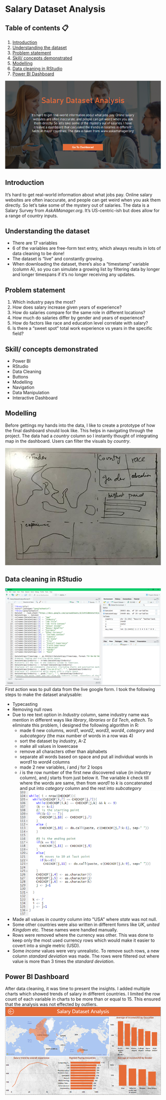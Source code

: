 # Salary Dataset Analysis
## Table of contents :clipboard:
1. [Introduction](https://github.com/masudsajid/Salary-Dataset-Analysis/edit/main/README.md#salary-dataset-analysis)
3. [Understanding the dataset](https://github.com/masudsajid/Salary-Dataset-Analysis/blob/main/README.md#understanding-the-dataset)
4. [Problem statement](https://github.com/masudsajid/Salary-Dataset-Analysis/blob/main/README.md#problem-statement)
5. [Skill/ concepts demonstrated](https://github.com/masudsajid/Salary-Dataset-Analysis/blob/main/README.md#skill/-concepts-demonstrated)
6. [Modelling](https://github.com/masudsajid/Salary-Dataset-Analysis/blob/main/README.md#modelling)
7. [Data cleaning in RStudio](https://github.com/masudsajid/Salary-Dataset-Analysis/blob/main/README.md#data-cleaning-in-rstudio)
8. [Power BI Dashboard](https://github.com/masudsajid/Salary-Dataset-Analysis/blob/main/README.md#power-bi-dashboard)

![](mainpage.PNG)

## Introduction
It’s hard to get real-world information about what jobs pay. Online salary websites are often inaccurate, and people can get weird when you ask them directly.
So let’s take some of the mystery out of salaries. The data is a Salary Survey from _AskAManager.org_. It’s US-centric-ish but does allow for a range of country inputs.

## Understanding the dataset
- There are 17 variables
- 6 of the variables are free-form text entry, which always results in lots of data cleaning to be done!
- The dataset is “live” and constantly growing.
- When downloading the dataset, there’s also a “timestamp” variable (column A), so you can simulate a growing list by filtering data by longer and longer timespans if it’s no longer receiving any updates.

## Problem statement
1. Which industry pays the most?
2. How does salary increase given years of experience?
3. How do salaries compare for the same role in different locations?
4. How much do salaries differ by gender and years of experience?
5. How do factors like race and education level correlate with salary?
6. Is there a “sweet spot” total work experience vs years in the specific field?

## Skill/ concepts demonstrated
- Power BI
- RStudio
- Data Cleaning
- Buttons
- Modelling
- Navigation
- Data Manipulation
- Interactive Dashboard

## Modelling
Before gettings my hands into the data, I like to create a prototype of how the final dashboard should look like. This helps in navigating through the project. The data had a _country_ column so I instantly thought of integrating map in the dashboard. Users can filter the visuals by _country_.

![](dashboardmodel.jpg)

## Data cleaning in RStudio
![](datacleaning.PNG)
First action was to pull data from the live google form. I took the following steps to make the dataset analysable:
- Typecasting
- Removing null rows
- Due to ree text option in _Industry_ column, same industry name was mention in different ways like _library_, _libraries_ or _Ed Tech_, _edtech_. To eliminate this problem, I designed the following algorithm in R:
  - made 6 new columns, _word1_, _word2_, _word3_, _word4_, _category_ and _subcategory_ (the max number of words in a row was 4)
  - sort the dataset by _industry_, A-Z
  - make all values in lowercase
  - remove all characters other than alphabets
  - separate all words based on space and put all individual words in _word1_ to _word4_ columns
  - made 2 new variables, _i_ and _j_ for 2 loops
  - _i_ is the row number of the first new discovered value (in industry column), and _j_ starts from just below it. The variable _k_ check till where the words are same, then from _word1_ to _k_ is concatenated and put into _category_ column and the rest into _subcategory_
  ![](industryalgo.png)
- Made all values in _country_ column into "USA" where _state_ was not null.
- Some other countries were also written in different fomrs like _UK_, _united Kingdom_ etc. These names were handled manually.
- Rows were removed where the currency was other. This was done to keep only the most used currency rows which would make it easier to covert into a single metric (USD).
- Some _income_ values were very unrealistic. To remove such rows, a new column _standard deviation_ was made. The rows were filtered out where value is more than 3 times the _standard deviation_.

## Power BI Dashboard
After data cleaning, it was time to present the insights. I added multiple charts which showed trends of salary in different countries. I limited the row count of each variable in charts to be more than or equal to 15. This ensured that the analysis was not effected by outliers.
![](dashboard.PNG)
